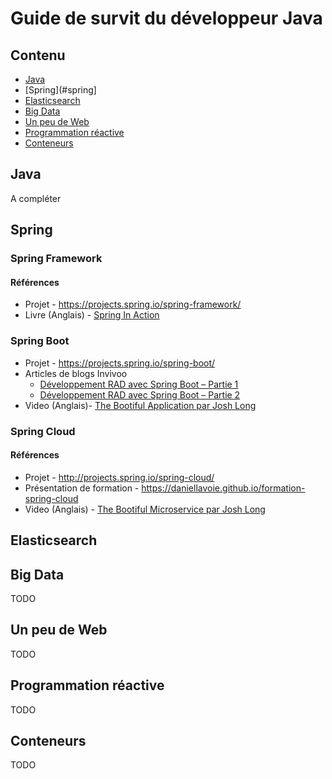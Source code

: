 # Guide de survit du développeur Java

## Contenu

* [Java](#java)
* [Spring](#spring]
* [Elasticsearch](#elasticsearch)
* [Big Data](#big-data)
* [Un peu de Web](#un-peu-de-web)
* [Programmation réactive](#programmation-reactive)
* [Conteneurs](#conteneurs)

## Java

A compléter

## Spring

### Spring Framework

#### Références

* Projet - https://projects.spring.io/spring-framework/
* Livre (Anglais) - [Spring In Action](https://www.manning.com/books/spring-in-action-fourth-edition)

### Spring Boot

* Projet - https://projects.spring.io/spring-boot/
* Articles de blogs Invivoo
  * [Développement RAD avec Spring Boot – Partie 1](http://blog.invivoo.com/developpement-rad-avec-spring-boot-partie-1/)
  * [Développement RAD avec Spring Boot – Partie 2](http://blog.invivoo.com/developpement-rad-avec-spring-boot-partie-2/)
* Video (Anglais)- [The Bootiful Application par Josh Long](https://www.youtube.com/watch?v=kGDcroKVECk)

### Spring Cloud

#### Références

* Projet - http://projects.spring.io/spring-cloud/
* Présentation de formation - https://daniellavoie.github.io/formation-spring-cloud
* Video (Anglais) - [The Bootiful Microservice par Josh Long](https://www.youtube.com/watch?v=rqQOSG0DWPY&index=9&list=PLRsbF2sD7JVo_QfQOFD95VHv9jwz8tf5i)

## Elasticsearch

## Big Data

TODO

## Un peu de Web

TODO 

## Programmation réactive

TODO 

## Conteneurs

TODO
